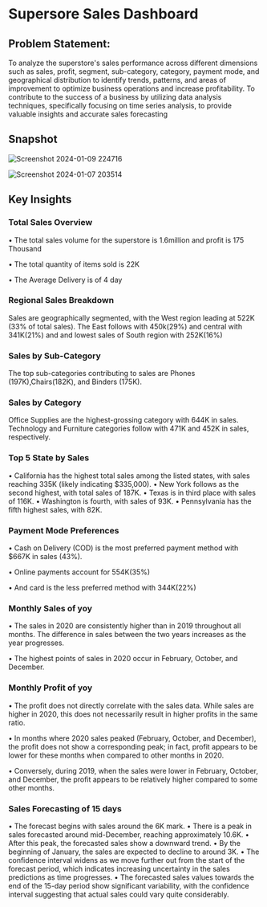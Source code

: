 # Supersore Sales Dashboard

## Problem Statement:
To analyze the superstore's sales performance across different dimensions such as sales, profit, segment, sub-category, category, payment mode, and geographical distribution to identify trends, patterns, and areas of improvement to optimize business operations and increase profitability. To contribute to the success of a business by utilizing data analysis techniques, specifically focusing on time series analysis, to provide valuable insights and accurate sales forecasting

## Snapshot

![Screenshot 2024-01-09 224716](https://github.com/missrakhi/Superstore-Sales-Dashboard/assets/154977141/4e5bd48e-db4d-42b6-a711-bc026e584ea0)

![Screenshot 2024-01-07 203514](https://github.com/missrakhi/Superstore-Sales-Dashboard/assets/154977141/00c1cb43-af6c-4894-a8a4-f267abce82a9)


## Key Insights

### Total Sales Overview

•	The total sales volume for the superstore is 1.6million and profit is 175 Thousand

•	The total quantity of items sold is 22K

•	The Average Delivery is of 4 day

### Regional Sales Breakdown
Sales are geographically segmented, with the West region leading at 522K (33% of total sales).
 The East follows with 450k(29%) and central with 341K(21%) and and lowest sales of South region with 252K(16%)

### Sales by Sub-Category
The top sub-categories contributing to sales are Phones (197K),Chairs(182K), and Binders (175K).

### Sales by Category
Office Supplies are the highest-grossing category with 644K in sales. Technology and Furniture categories follow with 471K and 452K in sales, respectively.

### Top 5 State by Sales 
•	California has the highest total sales among the listed states, with sales reaching 335K (likely indicating $335,000).
•	New York follows as the second highest, with total sales of 187K.
•	Texas is in third place with sales of 116K.
•	Washington is fourth, with sales of 93K.
•	Pennsylvania has the fifth highest sales, with 82K.


### Payment Mode Preferences
•	Cash on Delivery (COD) is the most preferred payment method with $667K in sales (43%).

•	Online payments account for 554K(35%) 

•	And card is the less preferred method with 344K(22%) 

### Monthly Sales of yoy
•	The sales in 2020 are consistently higher than in 2019 throughout all months. The difference in sales between the two years increases as the year progresses.

•	The highest points of sales in 2020 occur in February, October, and December.

### Monthly Profit of yoy
•	The profit does not directly correlate with the sales data. While sales are higher in 2020, this does not necessarily result in higher profits in the same ratio.

•	In months where 2020 sales peaked (February, October, and December), the profit does not show a corresponding peak; in fact, profit appears to be lower for these months when compared to other months in 2020.

•	Conversely, during 2019, when the sales were lower in February, October, and December, the profit appears to be relatively higher compared to some other months.


### Sales Forecasting of 15 days
•	The forecast begins with sales around the 6K mark.
•	There is a peak in sales forecasted around mid-December, reaching approximately 10.6K.
•	After this peak, the forecasted sales show a downward trend.
•	By the beginning of January, the sales are expected to decline to around 3K.
•	The confidence interval widens as we move further out from the start of the forecast period, which indicates increasing uncertainty in the sales predictions as time progresses.
•	The forecasted sales values towards the end of the 15-day period show significant variability, with the confidence interval suggesting that actual sales could vary quite considerably.




